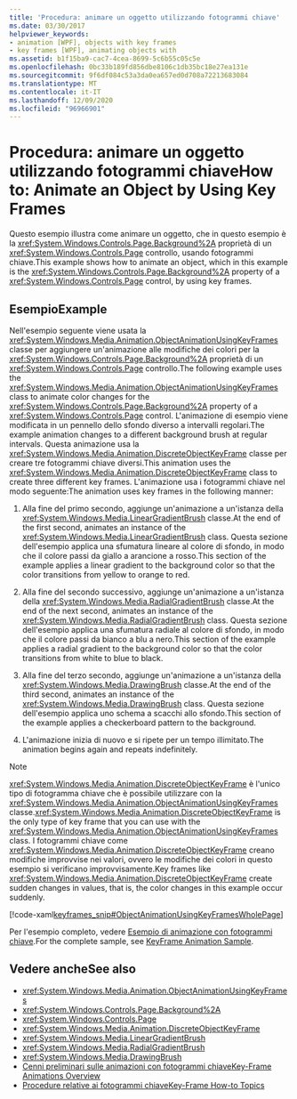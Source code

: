 ```yaml
---
title: 'Procedura: animare un oggetto utilizzando fotogrammi chiave'
ms.date: 03/30/2017
helpviewer_keywords:
- animation [WPF], objects with key frames
- key frames [WPF], animating objects with
ms.assetid: b1f15ba9-cac7-4cea-8699-5c6b55c05c5e
ms.openlocfilehash: 0bc33b189fd856dbe8106c1db35bc18e27ea131e
ms.sourcegitcommit: 9f6df084c53a3da0ea657ed0d708a72213683084
ms.translationtype: MT
ms.contentlocale: it-IT
ms.lasthandoff: 12/09/2020
ms.locfileid: "96966901"
---
```

# <a name="how-to-animate-an-object-by-using-key-frames"></a><span data-ttu-id="f0a4d-102">Procedura: animare un oggetto utilizzando fotogrammi chiave</span><span class="sxs-lookup"><span data-stu-id="f0a4d-102">How to: Animate an Object by Using Key Frames</span></span>
<span data-ttu-id="f0a4d-103">Questo esempio illustra come animare un oggetto, che in questo esempio è la <xref:System.Windows.Controls.Page.Background%2A> proprietà di un <xref:System.Windows.Controls.Page> controllo, usando fotogrammi chiave.</span><span class="sxs-lookup"><span data-stu-id="f0a4d-103">This example shows how to animate an object, which in this example is the <xref:System.Windows.Controls.Page.Background%2A> property of a <xref:System.Windows.Controls.Page> control, by using key frames.</span></span>  
  
## <a name="example"></a><span data-ttu-id="f0a4d-104">Esempio</span><span class="sxs-lookup"><span data-stu-id="f0a4d-104">Example</span></span>  
 <span data-ttu-id="f0a4d-105">Nell'esempio seguente viene usata la <xref:System.Windows.Media.Animation.ObjectAnimationUsingKeyFrames> classe per aggiungere un'animazione alle modifiche dei colori per la <xref:System.Windows.Controls.Page.Background%2A> proprietà di un <xref:System.Windows.Controls.Page> controllo.</span><span class="sxs-lookup"><span data-stu-id="f0a4d-105">The following example uses the <xref:System.Windows.Media.Animation.ObjectAnimationUsingKeyFrames> class to animate color changes for the <xref:System.Windows.Controls.Page.Background%2A> property of a <xref:System.Windows.Controls.Page> control.</span></span> <span data-ttu-id="f0a4d-106">L'animazione di esempio viene modificata in un pennello dello sfondo diverso a intervalli regolari.</span><span class="sxs-lookup"><span data-stu-id="f0a4d-106">The example animation changes to a different background brush at regular intervals.</span></span> <span data-ttu-id="f0a4d-107">Questa animazione usa la <xref:System.Windows.Media.Animation.DiscreteObjectKeyFrame> classe per creare tre fotogrammi chiave diversi.</span><span class="sxs-lookup"><span data-stu-id="f0a4d-107">This animation uses the <xref:System.Windows.Media.Animation.DiscreteObjectKeyFrame> class to create three different key frames.</span></span> <span data-ttu-id="f0a4d-108">L'animazione usa i fotogrammi chiave nel modo seguente:</span><span class="sxs-lookup"><span data-stu-id="f0a4d-108">The animation uses key frames in the following manner:</span></span>  
  
1. <span data-ttu-id="f0a4d-109">Alla fine del primo secondo, aggiunge un'animazione a un'istanza della <xref:System.Windows.Media.LinearGradientBrush> classe.</span><span class="sxs-lookup"><span data-stu-id="f0a4d-109">At the end of the first second, animates an instance of the <xref:System.Windows.Media.LinearGradientBrush> class.</span></span> <span data-ttu-id="f0a4d-110">Questa sezione dell'esempio applica una sfumatura lineare al colore di sfondo, in modo che il colore passi da giallo a arancione a rosso.</span><span class="sxs-lookup"><span data-stu-id="f0a4d-110">This section of the example applies a linear gradient to the background color so that the color transitions from yellow to orange to red.</span></span>  
  
2. <span data-ttu-id="f0a4d-111">Alla fine del secondo successivo, aggiunge un'animazione a un'istanza della <xref:System.Windows.Media.RadialGradientBrush> classe.</span><span class="sxs-lookup"><span data-stu-id="f0a4d-111">At the end of the next second, animates an instance of the <xref:System.Windows.Media.RadialGradientBrush> class.</span></span> <span data-ttu-id="f0a4d-112">Questa sezione dell'esempio applica una sfumatura radiale al colore di sfondo, in modo che il colore passi da bianco a blu a nero.</span><span class="sxs-lookup"><span data-stu-id="f0a4d-112">This section of the example applies a radial gradient to the background color so that the color transitions from white to blue to black.</span></span>  
  
3. <span data-ttu-id="f0a4d-113">Alla fine del terzo secondo, aggiunge un'animazione a un'istanza della <xref:System.Windows.Media.DrawingBrush> classe.</span><span class="sxs-lookup"><span data-stu-id="f0a4d-113">At the end of the third second, animates an instance of the <xref:System.Windows.Media.DrawingBrush> class.</span></span> <span data-ttu-id="f0a4d-114">Questa sezione dell'esempio applica uno schema a scacchi allo sfondo.</span><span class="sxs-lookup"><span data-stu-id="f0a4d-114">This section of the example applies a checkerboard pattern to the background.</span></span>  
  
4. <span data-ttu-id="f0a4d-115">L'animazione inizia di nuovo e si ripete per un tempo illimitato.</span><span class="sxs-lookup"><span data-stu-id="f0a4d-115">The animation begins again and repeats indefinitely.</span></span>  
  
> [!NOTE]
> <span data-ttu-id="f0a4d-116"><xref:System.Windows.Media.Animation.DiscreteObjectKeyFrame> è l'unico tipo di fotogramma chiave che è possibile utilizzare con la <xref:System.Windows.Media.Animation.ObjectAnimationUsingKeyFrames> classe.</span><span class="sxs-lookup"><span data-stu-id="f0a4d-116"><xref:System.Windows.Media.Animation.DiscreteObjectKeyFrame> is the only type of key frame that you can use with the <xref:System.Windows.Media.Animation.ObjectAnimationUsingKeyFrames> class.</span></span> <span data-ttu-id="f0a4d-117">I fotogrammi chiave come <xref:System.Windows.Media.Animation.DiscreteObjectKeyFrame> creano modifiche improvvise nei valori, ovvero le modifiche dei colori in questo esempio si verificano improvvisamente.</span><span class="sxs-lookup"><span data-stu-id="f0a4d-117">Key frames like <xref:System.Windows.Media.Animation.DiscreteObjectKeyFrame> create sudden changes in values, that is, the color changes in this example occur suddenly.</span></span>  
  
 [!code-xaml[keyframes_snip#ObjectAnimationUsingKeyFramesWholePage](~/samples/snippets/xaml/VS_Snippets_Wpf/keyframes_snip/XAML/ObjectAnimationUsingKeyFramesExample.xaml#objectanimationusingkeyframeswholepage)]  
  
 <span data-ttu-id="f0a4d-118">Per l'esempio completo, vedere [Esempio di animazione con fotogrammi chiave](https://github.com/microsoft/WPF-Samples/tree/master/Animation/KeyFrameAnimation).</span><span class="sxs-lookup"><span data-stu-id="f0a4d-118">For the complete sample, see [KeyFrame Animation Sample](https://github.com/microsoft/WPF-Samples/tree/master/Animation/KeyFrameAnimation).</span></span>  
  
## <a name="see-also"></a><span data-ttu-id="f0a4d-119">Vedere anche</span><span class="sxs-lookup"><span data-stu-id="f0a4d-119">See also</span></span>

- <xref:System.Windows.Media.Animation.ObjectAnimationUsingKeyFrames>
- <xref:System.Windows.Controls.Page.Background%2A>
- <xref:System.Windows.Controls.Page>
- <xref:System.Windows.Media.Animation.DiscreteObjectKeyFrame>
- <xref:System.Windows.Media.LinearGradientBrush>
- <xref:System.Windows.Media.RadialGradientBrush>
- <xref:System.Windows.Media.DrawingBrush>
- [<span data-ttu-id="f0a4d-120">Cenni preliminari sulle animazioni con fotogrammi chiave</span><span class="sxs-lookup"><span data-stu-id="f0a4d-120">Key-Frame Animations Overview</span></span>](key-frame-animations-overview.md)
- [<span data-ttu-id="f0a4d-121">Procedure relative ai fotogrammi chiave</span><span class="sxs-lookup"><span data-stu-id="f0a4d-121">Key-Frame How-to Topics</span></span>](key-frame-animation-how-to-topics.md)
